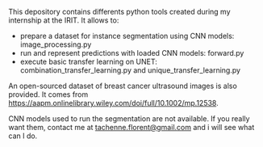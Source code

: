This depository contains differents python tools created during my internship at the IRIT. It allows to:
- prepare a dataset for instance segmentation using CNN models: image_processing.py
- run and represent predictions with loaded CNN models: forward.py
- execute basic transfer learning on UNET: combination_transfer_learning.py and unique_transfer_learning.py

An open-sourced dataset of breast cancer ultrasound images is also provided. It comes from https://aapm.onlinelibrary.wiley.com/doi/full/10.1002/mp.12538. 

CNN models used to run the segmentation are not available. If you really want them, contact me at tachenne.florent@gmail.com and i will see what can I do. 
